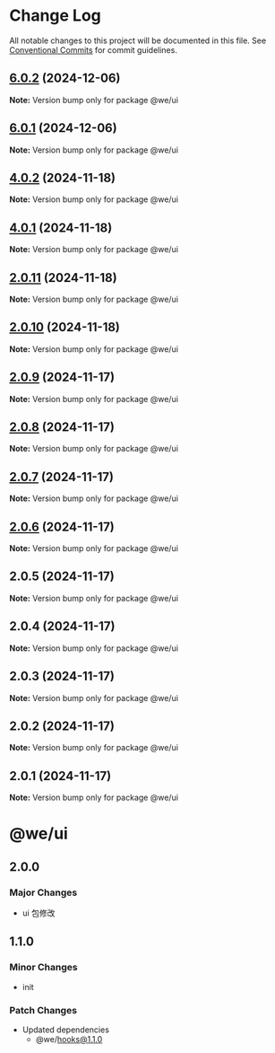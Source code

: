 # Change Log

All notable changes to this project will be documented in this file.
See [Conventional Commits](https://conventionalcommits.org) for commit guidelines.

## [6.0.2](https://github.com/weiAX95/we-lib/compare/@we/ui@2.0.10...@we/ui@6.0.2) (2024-12-06)

**Note:** Version bump only for package @we/ui





## [6.0.1](https://github.com/weiAX95/we-lib/compare/@we/ui@2.0.10...@we/ui@6.0.1) (2024-12-06)

**Note:** Version bump only for package @we/ui





## [4.0.2](https://github.com/weiAX95/we-lib/compare/@we/ui@2.0.10...@we/ui@4.0.2) (2024-11-18)

**Note:** Version bump only for package @we/ui

## [4.0.1](https://github.com/weiAX95/we-lib/compare/@we/ui@2.0.10...@we/ui@4.0.1) (2024-11-18)

**Note:** Version bump only for package @we/ui

## [2.0.11](https://github.com/weiAX95/we-lib/compare/@we/ui@2.0.10...@we/ui@2.0.11) (2024-11-18)

**Note:** Version bump only for package @we/ui

## [2.0.10](https://github.com/weiAX95/we-lib/compare/@we/ui@2.0.9...@we/ui@2.0.10) (2024-11-18)

**Note:** Version bump only for package @we/ui

## [2.0.9](https://github.com/weiAX95/we-lib/compare/@we/ui@2.0.7...@we/ui@2.0.9) (2024-11-17)

**Note:** Version bump only for package @we/ui

## [2.0.8](https://github.com/weiAX95/we-lib/compare/@we/ui@2.0.7...@we/ui@2.0.8) (2024-11-17)

**Note:** Version bump only for package @we/ui

## [2.0.7](https://github.com/weiAX95/we-lib/compare/@we/ui@2.0.5...@we/ui@2.0.7) (2024-11-17)

**Note:** Version bump only for package @we/ui

## [2.0.6](https://github.com/weiAX95/we-lib/compare/@we/ui@2.0.5...@we/ui@2.0.6) (2024-11-17)

**Note:** Version bump only for package @we/ui

## 2.0.5 (2024-11-17)

**Note:** Version bump only for package @we/ui

## 2.0.4 (2024-11-17)

**Note:** Version bump only for package @we/ui

## 2.0.3 (2024-11-17)

**Note:** Version bump only for package @we/ui

## 2.0.2 (2024-11-17)

**Note:** Version bump only for package @we/ui

## 2.0.1 (2024-11-17)

**Note:** Version bump only for package @we/ui

# @we/ui

## 2.0.0

### Major Changes

- ui 包修改

## 1.1.0

### Minor Changes

- init

### Patch Changes

- Updated dependencies
  - @we/hooks@1.1.0
